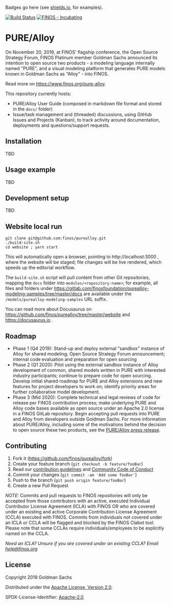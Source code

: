 Badges go here (see [shields.io](https://shields.io/), for examples).

[![Build Status](https://travis-ci.com/finos-admin/purealloy.svg?token=pqqpLyKQyKTy9sWFPywW&branch=master)](https://travis-ci.com/finos-admin/purealloy)
[![FINOS - Incubating](https://cdn.jsdelivr.net/gh/finos/contrib-toolbox@master/images/badge-incubating.svg)](https://finosfoundation.atlassian.net/wiki/display/FINOS/Incubating)

# PURE/Alloy

On November 20, 2019, at FINOS' flagship conference, the Open Source Strategy Forum, FINOS Platinum member Goldman Sachs announced its intention to open source two products - a modeling language internally named "PURE", and a visual modeling platform that generates PURE models known in Goldman Sachs as "Alloy" - into FINOS.

Read more on https://www.finos.org/pure-alloy.

This repository currently hosts:
- PURE/Alloy User Guide (composed in markdown file format and stored in the `docs/` folder)
- Issue/task management and (threaded) discussions, using GitHub Issues and Projects (Kanban), to track activity around documentation, deployments and questions/support requests.

## Installation
TBD

## Usage example
TBD

## Development setup
TBD

## Website local run

```
git clone git@github.com:finos/purealloy.git
./build-site.sh
cd website ; yarn start
```
This will automatically open a browser, pointing to http://localhost:3000 , where the website will be staged; file changes will be live rendered, which speeds up the editorial workflow.

The `build-site.sh` script will pull content from other Git repositories, mapping the `docs` folder into `modules/<repository-name>`; for example, all files and folders under https://gitlab.com/finosfoundation/purealloy-modeling-samples/tree/master/docs are available under the `/models/purealloy-modeling-samples` URL suffix.

You can read more about Docusaurus on https://github.com/finos/purealloy/tree/master/website and https://docusaurus.io .

## Roadmap

- Phase 1 (Q4 2019): Stand-up and deploy external "sandbox" instance of Alloy for shared modeling; Open Source Strategy Forum announcement; internal code evaluation and preparation for open sourcing
- Phase 2 (Q1 2020): Pilot using the external sandbox instance of Alloy development of common, shared models written in PURE with interested industry participants; continue to prepare code for open sourcing. Develop initial shared roadmap for PURE and Alloy extensions and new features for project developers to work on; identify priority areas for further collaborative model development.
- Phase 3 (Mid 2020): Complete technical and legal reviews of code for release per FINOS contribution process; make underlying PURE and Alloy code bases available as open source under an Apache 2.0 license in a FINOS GitLab repository. Begin accepting pull requests into PURE and Alloy from developers outside Goldman Sachs.
For more information about PURE/Alloy, including some of the motivations behind the decision to open source these two products, see the [PURE/Alloy press release](https://www.finos.org/press/goldman-announces-pure-alloy-contribution).

## Contributing

1. Fork it (<https://github.com/finos/purealloy/fork>)
2. Create your feature branch (`git checkout -b feature/fooBar`)
3. Read our [contribution guidelines](.github/CONTRIBUTING.md) and [Community Code of Conduct](https://www.finos.org/code-of-conduct)
4. Commit your changes (`git commit -am 'Add some fooBar'`)
5. Push to the branch (`git push origin feature/fooBar`)
6. Create a new Pull Request

_NOTE:_ Commits and pull requests to FINOS repositories will only be accepted from those contributors with an active, executed Individual Contributor License Agreement (ICLA) with FINOS OR who are covered under an existing and active Corporate Contribution License Agreement (CCLA) executed with FINOS. Commits from individuals not covered under an ICLA or CCLA will be flagged and blocked by the FINOS Clabot tool. Please note that some CCLAs require individuals/employees to be explicitly named on the CCLA.

*Need an ICLA? Unsure if you are covered under an existing CCLA? Email [help@finos.org](mailto:help@finos.org)*


## License

Copyright 2019 Goldman Sachs

Distributed under the [Apache License, Version 2.0](http://www.apache.org/licenses/LICENSE-2.0).

SPDX-License-Identifier: [Apache-2.0](https://spdx.org/licenses/Apache-2.0)
